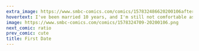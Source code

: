 ```yaml
---
extra_image: https://www.smbc-comics.com/comics/157832486620200106after.png
hovertext: I've been married 10 years, and I'm still not comfortable asking for this.
image: https://www.smbc-comics.com/comics/1578324709-20200106.png
next_comic: ratio
prev_comic: cute
title: First Date
---
```



